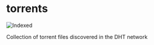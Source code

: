 torrents 
========
![Indexed](https://img.shields.io/badge/indexed-226077-blue)

Collection of torrent files discovered in the DHT network
